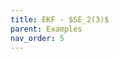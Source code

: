 ```yaml
---
title: EKF - $SE_2(3)$
parent: Examples
nav_order: 5
---
```


<!-- \begin{equation}
\begin{bmatrix}
           \displaylines{x_{1} \\\ x_{2} \\\ \vdots \\\ x_{m}}
         \end{bmatrix}
\end{equation} -->
